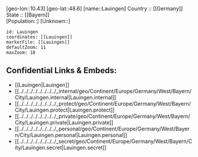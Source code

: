 ﻿---
location: [48.6,10.43] 
mapzoom: [7,12] 
mapmarker: city 
type: City
tags:
- geo/City


SpocWebEntityId: 31877
isDeleted: false
confidential: public

---
[geo-lon::10.43] 
[geo-lat::48.6] 
[name::Lauingen] 
Country :: [[Germany]]  
State :: [[Bayern]]  
[Population::] 
[Unknown::] 


```leaflet
id: Lauingen
coordinates: [[Lauingen]] 
markerFile: [[Lauingen]] 
defaultZoom: 11 
maxZoom: 18
```


## Confidential Links & Embeds: 
- [[Lauingen|Lauingen]]  
- [[../../../../../../../../_internal/geo/Continent/Europe/Germany/West/Bayern/City/Lauingen.internal|Lauingen.internal]] 
- [[../../../../../../../../_protect/geo/Continent/Europe/Germany/West/Bayern/City/Lauingen.protect|Lauingen.protect]] 
- [[../../../../../../../../_private/geo/Continent/Europe/Germany/West/Bayern/City/Lauingen.private|Lauingen.private]] 
- [[../../../../../../../../_personal/geo/Continent/Europe/Germany/West/Bayern/City/Lauingen.personal|Lauingen.personal]] 
- [[../../../../../../../../_secret/geo/Continent/Europe/Germany/West/Bayern/City/Lauingen.secret|Lauingen.secret]] 
